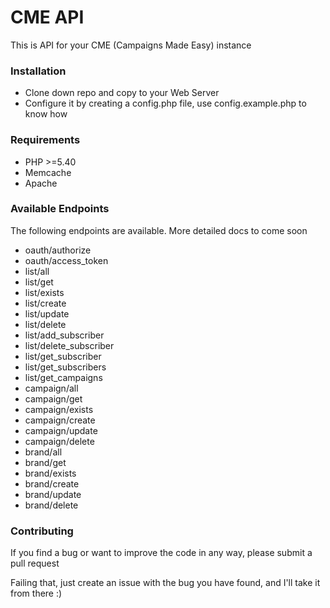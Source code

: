 CME API
=======
This is API for your CME (Campaigns Made Easy) instance

### Installation
- Clone down repo and copy to your Web Server
- Configure it by creating a config.php file, use config.example.php to know how

### Requirements
- PHP >=5.40
- Memcache
- Apache

### Available Endpoints
The following endpoints are available. More detailed docs to come soon
- oauth/authorize
- oauth/access_token
- list/all
- list/get
- list/exists
- list/create
- list/update
- list/delete
- list/add_subscriber
- list/delete_subscriber
- list/get_subscriber
- list/get_subscribers
- list/get_campaigns
- campaign/all
- campaign/get
- campaign/exists
- campaign/create
- campaign/update
- campaign/delete
- brand/all
- brand/get
- brand/exists
- brand/create
- brand/update
- brand/delete

### Contributing
If you find a bug or want to improve the code in any way, please submit a pull request

Failing that, just create an issue with the bug you have found, and I'll take it from there :)

